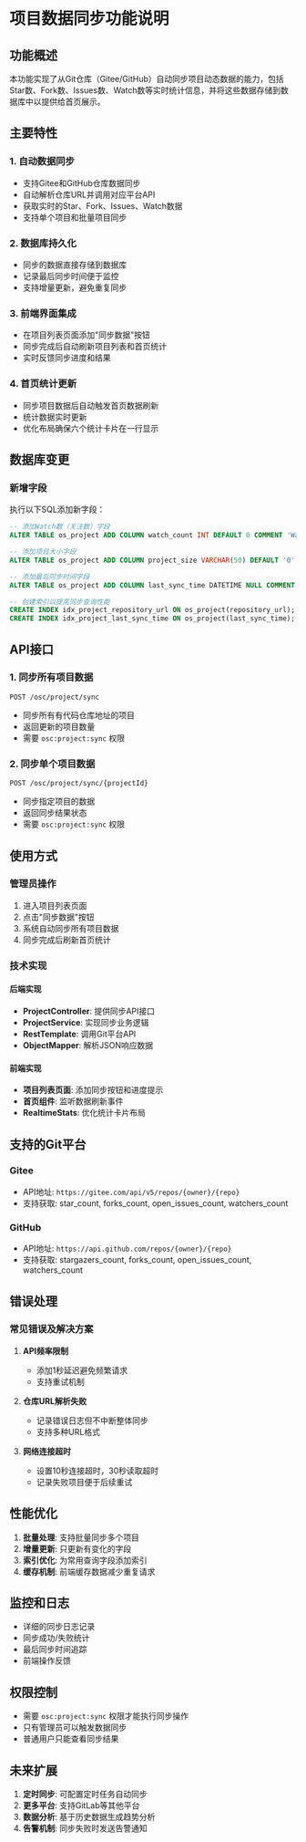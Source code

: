 # 项目数据同步功能说明

## 功能概述

本功能实现了从Git仓库（Gitee/GitHub）自动同步项目动态数据的能力，包括Star数、Fork数、Issues数、Watch数等实时统计信息，并将这些数据存储到数据库中以提供给首页展示。

## 主要特性

### 1. 自动数据同步
- 支持Gitee和GitHub仓库数据同步
- 自动解析仓库URL并调用对应平台API
- 获取实时的Star、Fork、Issues、Watch数据
- 支持单个项目和批量项目同步

### 2. 数据库持久化
- 同步的数据直接存储到数据库
- 记录最后同步时间便于监控
- 支持增量更新，避免重复同步

### 3. 前端界面集成
- 在项目列表页面添加"同步数据"按钮
- 同步完成后自动刷新项目列表和首页统计
- 实时反馈同步进度和结果

### 4. 首页统计更新
- 同步项目数据后自动触发首页数据刷新
- 统计数据实时更新
- 优化布局确保六个统计卡片在一行显示

## 数据库变更

### 新增字段

执行以下SQL添加新字段：

```sql
-- 添加Watch数（关注数）字段
ALTER TABLE os_project ADD COLUMN watch_count INT DEFAULT 0 COMMENT 'Watch数（关注数）';

-- 添加项目大小字段
ALTER TABLE os_project ADD COLUMN project_size VARCHAR(50) DEFAULT '0' COMMENT '项目大小（KB）';

-- 添加最后同步时间字段  
ALTER TABLE os_project ADD COLUMN last_sync_time DATETIME NULL COMMENT '最后同步时间';

-- 创建索引以提高同步查询性能
CREATE INDEX idx_project_repository_url ON os_project(repository_url);
CREATE INDEX idx_project_last_sync_time ON os_project(last_sync_time);
```

## API接口

### 1. 同步所有项目数据
```
POST /osc/project/sync
```
- 同步所有有代码仓库地址的项目
- 返回更新的项目数量
- 需要 `osc:project:sync` 权限

### 2. 同步单个项目数据  
```
POST /osc/project/sync/{projectId}
```
- 同步指定项目的数据
- 返回同步结果状态
- 需要 `osc:project:sync` 权限

## 使用方式

### 管理员操作
1. 进入项目列表页面
2. 点击"同步数据"按钮
3. 系统自动同步所有项目数据
4. 同步完成后刷新首页统计

### 技术实现

#### 后端实现
- **ProjectController**: 提供同步API接口
- **ProjectService**: 实现同步业务逻辑
- **RestTemplate**: 调用Git平台API
- **ObjectMapper**: 解析JSON响应数据

#### 前端实现
- **项目列表页面**: 添加同步按钮和进度提示
- **首页组件**: 监听数据刷新事件
- **RealtimeStats**: 优化统计卡片布局

## 支持的Git平台

### Gitee
- API地址: `https://gitee.com/api/v5/repos/{owner}/{repo}`
- 支持获取: star_count, forks_count, open_issues_count, watchers_count

### GitHub  
- API地址: `https://api.github.com/repos/{owner}/{repo}`
- 支持获取: stargazers_count, forks_count, open_issues_count, watchers_count

## 错误处理

### 常见错误及解决方案

1. **API频率限制**
   - 添加1秒延迟避免频繁请求
   - 支持重试机制

2. **仓库URL解析失败**
   - 记录错误日志但不中断整体同步
   - 支持多种URL格式

3. **网络连接超时**
   - 设置10秒连接超时，30秒读取超时
   - 记录失败项目便于后续重试

## 性能优化

1. **批量处理**: 支持批量同步多个项目
2. **增量更新**: 只更新有变化的字段
3. **索引优化**: 为常用查询字段添加索引
4. **缓存机制**: 前端缓存数据减少重复请求

## 监控和日志

- 详细的同步日志记录
- 同步成功/失败统计
- 最后同步时间追踪
- 前端操作反馈

## 权限控制

- 需要 `osc:project:sync` 权限才能执行同步操作
- 只有管理员可以触发数据同步
- 普通用户只能查看同步结果

## 未来扩展

1. **定时同步**: 可配置定时任务自动同步
2. **更多平台**: 支持GitLab等其他平台
3. **数据分析**: 基于历史数据生成趋势分析
4. **告警机制**: 同步失败时发送告警通知